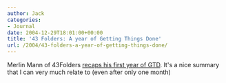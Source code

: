 ```yaml
---
author: Jack
categories:
- Journal
date: 2004-12-29T18:01:00+00:00
title: '43 Folders: A year of Getting Things Done'
url: /2004/43-folders-a-year-of-getting-things-done/
---
```


Merlin Mann of 43Folders [recaps his first year of GTD][1]. It's a nice summary that I can very much relate to (even after only one month)

 [1]: http://www.43folders.com/2004/12/a_year_of_getti.html